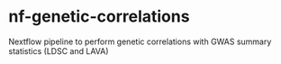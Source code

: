 # nf-genetic-correlations
Nextflow pipeline to perform genetic correlations with GWAS summary statistics (LDSC and LAVA)

